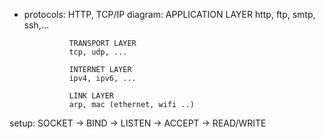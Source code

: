 - protocols: HTTP, TCP/IP
diagram:
				APPLICATION LAYER
				http, ftp, smtp, ssh,...

				TRANSPORT LAYER
				tcp, udp, ...

				INTERNET LAYER
				ipv4, ipv6, ...

				LINK LAYER
				arp, mac (ethernet, wifi ..)

setup:
				SOCKET -> BIND -> LISTEN -> ACCEPT -> READ/WRITE
